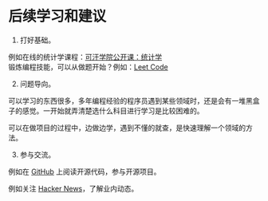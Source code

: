 # 后续学习和建议

1. 打好基础。

  例如在线的统计学课程：[可汗学院公开课：统计学](http://open.163.com/special/Khan/khstatistics.html)  
  锻炼编程技能，可以从做题开始？例如：[Leet Code](https://leetcode.com/)

2. 问题导向。

  可以学习的东西很多，多年编程经验的程序员遇到某些领域时，还是会有一堆黑盒子的感觉。一开始就弄清楚选什么科目进行学习是比较困难的。

  可以在做项目的过程中，边做边学，遇到不懂的就查，是快速理解一个领域的方法。

3. 参与交流。

  例如在 [GitHub](https://github.com) 上阅读开源代码，参与开源项目。

  例如关注 [Hacker News](https://news.ycombinator.com)，了解业内动态。
